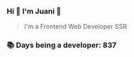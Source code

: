 ### Hi 👋 I&#39;m Juani 🦁

> I&#39;m a Frontend Web Developer SSR

### 📚 Days being a developer: 837
